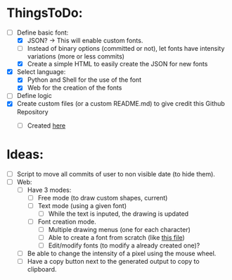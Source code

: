 # ThingsToDo:
- [ ] Define basic font:
  - [x] JSON? -> This will enable custom fonts.
  - [ ] Instead of binary options (committed or not), let fonts have intensity variations (more or less commits)
  - [X] Create a simple HTML to easily create the JSON for new fonts
- [x] Select language:
  - [x] Python and Shell for the use of the font
  - [x] Web for the creation of the fonts
- [ ] Define logic
- [x] Create custom files (or a custom README.md) to give credit this Github Repository
  - [ ] Created [here](./../res/README.md)


# Ideas:
- [ ] Script to move all commits of user to non visible date (to hide them).
- [ ] Web:
  - [ ] Have 3 modes:
    - [ ] Free mode (to draw custom shapes, current)
    - [ ] Text mode (using a given font)
      - [ ] While the text is inputed, the drawing is updated
    - [ ] Font creation mode.
      - [ ] Multiple drawing menus (one for each character)
      - [ ] Able to create a font from scratch (like [this file](./fonts/../../fonts/py_basic_font.json))
      - [ ] Edit/modify fonts (to modify a already created one)?
  - [ ] Be able to change the intensity of a pixel using the mouse wheel.
  - [ ] Have a copy button next to the generated output to copy to clipboard.